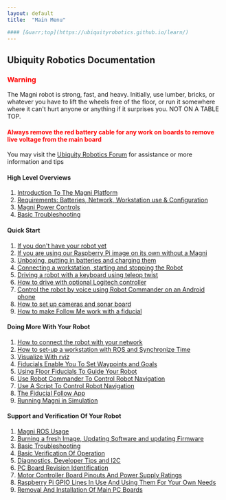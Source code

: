 ```yaml
---
layout: default
title:  "Main Menu"

#### [&uarr;top](https://ubiquityrobotics.github.io/learn/)
---
```

## Ubiquity Robotics Documentation

<H3 style="color:red">Warning</H3>

The Magni robot is strong, fast, and heavy. Initially, use lumber, bricks, or whatever you have to lift the wheels free of the floor, or run it somewhere where it can't hurt anyone or anything if it surprises you. NOT ON A TABLE TOP.

<H4 style="color:red">Always remove the red battery cable for any work on boards to remove live voltage from the main board</H4>

You may visit the [Ubiquity Robotics Forum](https://forum.ubiquityrobotics.com) for assistance or more information and tips

#### High Level Overviews
1. [Introduction To The Magni Platform](introduction)  
2. [Requirements: Batteries, Network, Workstation use & Configuration ](need_to_know)  
3. [Magni Power Controls](magni_key)  
4. [Basic Troubleshooting](misc/troubleshooting.md)

#### Quick Start

1.  [If you don't have your robot yet](quick_start/no_robot.md)
2.  [If you are using our Raspberry Pi image on its own without a Magni](quick_start/image_no_magni.md)
3.	[Unboxing, putting in batteries and charging them](quick_start/unboxing/unboxing.md)
4.  [Connecting a workstation, starting and stopping the Robot](quick_start/connecting.md)
5.  [Driving a robot with a keyboard using teleop twist](quick_start/keyboard_teleop.md)
6.  [How to drive with optional Logitech controller](quick_start/logitech.markdown)
7.	[Control the robot by voice using Robot Commander on an Android phone](quick_start/Robot_Commander_AP.markdown)
8.	[How to set up cameras and sonar board](quick_start/camera_sensor/installation.md)
9.	[How to make Follow Me work with a fiducial](quick_start/fiducial_follow.md)


####	Doing More With Your Robot

1.	[How to connect the robot with your network](doing_more/network_connect.md)
2.  [How to set-up a workstation with ROS and Synchronize Time](doing_more/workstation_setup.md)
3.	[Visualize With rviz](doing_more/rviz.md)
4.	[Fiducials Enable You To Set Waypoints and Goals](doing_more/fiducials.md)
5.  [Using Floor Fiducials To Guide Your Robot](floor_fiducial_follow)
6. [Use Robot Commander To Control Robot Navigation](doing_more/waypoints.md)
7. [Use A Script To Control Robot Navigation](python_script_1)
8. [The Fiducial Follow App](programming_your_robot/fiducial_follow_app.md)
9. [Running Magni in Simulation](simulation)  

####	Support and Verification Of Your Robot

1. [Magni ROS Usage](programming_your_robot/overview.md)
2. [Burning a fresh Image, Updating Software and updating Firmware](programming_your_robot/updating.md)
3. [Basic Troubleshooting](misc/troubleshooting.md)
4. [Basic Verification Of Operation](verification)
5. [Diagnostics, Developer Tips and I2C](misc/diagnostics.md)
6. [PC Board Revision Identification](PC_Board_RevId)
7. [Motor Controller Board Pinouts And Power Supply Ratings](https://learn.ubiquityrobotics.com/Magni_MCB_pinout.pdf)
8. [Raspberry Pi GPIO Lines In Use And Using Them For Your Own Needs](doing_more/GPIO_lines.md)
9. [Removal And Installation Of Main PC Boards](programming_your_robot/board_replacement.md)



<!--
12.	Writing Your First Script
13.	Creating a Map
14.	Autonomous Driving
15.	Going Forward and Avoiding Obstacles with Code
16.	Going to a Specific Location on Your Map Using Code
17.	Monitor Magni Battery Status
18.	Button Events
19.	What to Read Next

* [Software Reference](software_reference/software_reference.md)

<!--

* [Setup In Depth](setup/setup.md):

  Everything from ordering batteries and network cables to figuring out networking issues.

* [Miscellaneous](misc/misc.md)

* [CoffeeBot Challenge](ix_coffeebot)
* [Learning with Magni in Simulation](ix_simulation1)
* [Challenge in Simulation](ix_simulation2) -->

